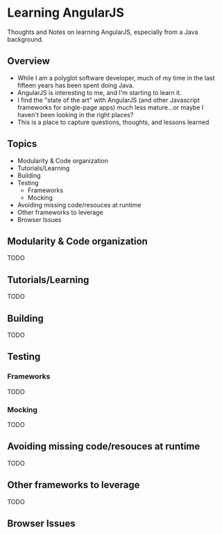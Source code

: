 # Learning AngularJS

Thoughts and Notes on learning AngularJS, especially from a Java background.

## Overview

* While I am a polyglot software developer, much of my time in the last fifteen years has been spent doing Java.
* AngularJS is interesting to me, and I'm starting to learn it.
* I find the "state of the art" with AngularJS (and other Javascript frameworks for single-page apps) much less mature...or maybe I haven't been looking in the right places?
* This is a place to capture questions, thoughts, and lessons learned

## Topics

* Modularity & Code organization
* Tutorials/Learning
* Building
* Testing
    * Frameworks
    * Mocking
* Avoiding missing code/resouces at runtime
* Other frameworks to leverage
* Browser Issues

## Modularity & Code organization

TODO

## Tutorials/Learning

TODO

## Building

TODO

## Testing

### Frameworks

TODO 

### Mocking

TODO

## Avoiding missing code/resouces at runtime

TODO

## Other frameworks to leverage

TODO

## Browser Issues
